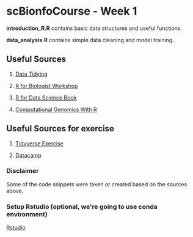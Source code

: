 # scBionfoCourse - Week 1

**introduction_R.R** contains basic data structures and useful functions.

**data_analysis.R** contains simple data cleaning and model training.

## Useful Sources 

1. [Data Tidying](https://garrettgman.github.io/tidying/#:~:text=spread()%20returns%20a%20copy,names%20of%20the%20new%20columns.)

2. [R for Biologist Workshop](https://www.bigbioinformatics.org/r-for-biologists)

3. [R for Data Science Book](https://r4ds.had.co.nz/)

4. [Computational Genomics With R](https://compgenomr.github.io/book/)

## Useful Sources for exercise

1. [Tidyverse Exercise](https://github.com/bigbioinformatics/r-for-biologists/blob/main/Module%20%235%20-%20The%20Tidyverse/tidyverse_practice_problems.R)

2. [Datacamp](datacamp.com)

### Disclaimer

Some of the code snippets were taken or created based on the sources above.

### Setup Rstudio (optional, we're going to use conda environment)

[Rstudio](https://www.youtube.com/watch?v=qXrj1wl4Rg0)
